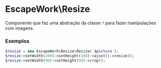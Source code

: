 # EscapeWork\Resize

Componente que faz uma abstração da classe `?` para fazer manipulações com imagens.

### Exemplos 

```php
$resize = new EscapeWork\Resize\Resize( $picture );
$resize->setWidth(200)->setHeight(100)->ajust()->resize();
$resize->setWidth(90)->setHeight(90)->crop();
```